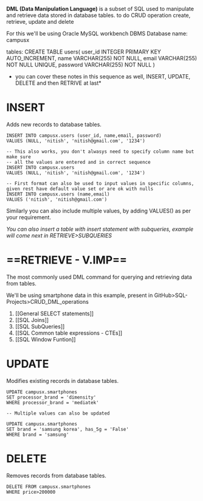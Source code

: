 **DML (Data Manipulation Language)** is a subset of SQL used to manipulate and retrieve data stored in database tables. to do CRUD operation create, retrieve, update and delete

For this we'll be using Oracle MySQL workbench DBMS
Database name: campusx

tables:
CREATE TABLE users(
	user_id INTEGER PRIMARY KEY AUTO_INCREMENT,
    name VARCHAR(255) NOT NULL,
    email VARCHAR(255) NOT NULL UNIQUE,
    password VARCHAR(255) NOT NULL
    )
* you can cover these notes in this sequence as well, INSERT, UPDATE, DELETE and then RETRIVE at last*
# INSERT
Adds new records to database tables.
```
INSERT INTO campusx.users (user_id, name,email, password)
VALUES (NULL, 'nitish', 'nitish@gmail.com', '1234')

-- This also works, you don't alwasys need to specify column name but make sure 
-- all the values are entered and in correct sequence
INSERT INTO campusx.users
VALUES (NULL, 'nitish', 'nitish@gmail.com', '1234')

-- First format can also be used to input values in specific columns, given rest have default value set or are ok with nulls
INSERT INTO campusx.users (name,email)
VALUES ('nitish', 'nitish@gmail.com')
```
 Similarly you can also include multiple values, by adding VALUES() as per your requirement.


*You can also insert a table with insert statement with subqueries, example will come next in RETRIEVE>SUBQUERIES*


# ==RETRIEVE - V.IMP==
The most commonly used DML command for querying and retrieving data from tables.

We'll be using smartphone data in this example, present in GitHub>SQL-Projects>CRUD_DML_operations

1. [[General SELECT statements]]
2. [[SQL Joins]]
3. [[SQL SubQueries]]
4. [[SQL Common table expressions - CTEs]]
5. [[SQL Window Funtion]]
# UPDATE
Modifies existing records in database tables.

```
UPDATE campusx.smartphones
SET processor_brand = 'dimensity'
WHERE processor_brand = 'mediatek'

-- Multiple values can also be updated

UPDATE campusx.smartphones
SET brand = 'samsung korea', has_5g = 'False'
WHERE brand = 'samsung'
```


# DELETE
Removes records from database tables.

```
DELETE FROM campusx.smartphones
WHERE price>200000
```